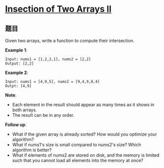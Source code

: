# [Insection of Two Arrays ll](https://leetcode-cn.com/problems/intersection-of-two-arrays-ii/) 

## 题目
Given two arrays, write a function to compute their intersection.

**Example 1**:
```
Input: nums1 = [1,2,2,1], nums2 = [2,2]
Output: [2,2]
```

**Example 2**:
```
Input: nums1 = [4,9,5], nums2 = [9,4,9,8,4]
Outpt: [4,9]
```

**Note**:

* Each element in the result should appear as many times as it shows in both arrays.
* The result can be in any order.


**Follow up**:
* What if the given array is already sorted? How would you optimize your algorithm?
* What if nums1's size is small compared to nums2's size? Which algorithm is better?
* What if elements of nums2 are stored on disk, and the memory is limited such that you cannot load all elements into the memory at once?
